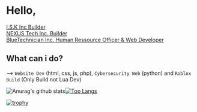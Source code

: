# Hello,


[I.S.K Inc Builder](https://www.roblox.com/groups/7094138/I-S-K-Inc) 
<br>
[NEXUS Tech Inc. Builder](https://www.roblox.com/groups/5990010/NEXUS-Tech-Inc) 
<br>
[BlueTechnician Inc. Human Ressource Officer & Web Developer](https://www.roblox.com/groups/8844039/BlueTechnician-Incorporated)

## What can i do?

--> `Website Dev` (html, css, js, php), `Cybersecurity Web` (python) and `Roblox Build` (Only Build not Lua Dev)


![Anurag's github stats](https://github-readme-stats.vercel.app/api?username=Hugoto69&show_icons=true&theme=algolia)[![Top Langs](https://github-readme-stats.vercel.app/api/top-langs/?username=Hugoto69&theme=algolia)](https://github.com/anuraghazra/github-readme-stats)



[![trophy](https://github-profile-trophy.vercel.app/?username=Hugoto69&theme=chalk)](https://github.com/ryo-ma/github-profile-trophy)



<!--
## Join my discord server:

[ohhh click](https://discord.gg/dFD2VzV)

![beep beep i'm a sheep](https://64.media.tumblr.com/tumblr_m9py0wFtq01rshzllo1_500.gifv)
-->
